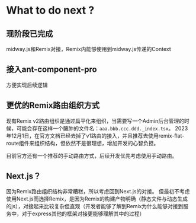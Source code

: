 # What to do next ?

## 现阶段已完成

midway.js和Remix对接，Remix内能够使用到midway.js传递的Context

## 接入ant-component-pro

方便实现后续逻辑

## 更优的Remix路由组织方式

现有Remix v2路由组织是通过扁平化来组织，当需要写一个Admin后台管理的时候，可能会存在这样一个臃肿的文件名：`aaa.bbb.ccc.ddd._index.tsx`。
2023年12月1日，在官方文档已经去掉了v1路由的接入，并且推荐去使用remix-flat-route组件来组织结构，但依然不是很理想，增加开发的心智负担。

目前官方还有一个推荐的手动路由方式，后续开发优先考虑使用手动路由。

## Next.js？

因为Remix路由组织结构非常糟糕，所以考虑回到Next.js的对接。
但最初不考虑使用Next.js而选择Remix，是因为Remix的构建产物明确（静态文件与动态生成的js），对接起来比较复杂但直观（开发者能够了解到Remix为什么能够对接到服务中，对于express其他的框架对接更能够理解其中的过程）
